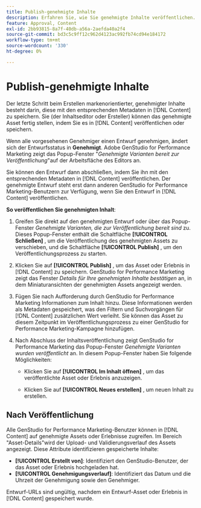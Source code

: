 ```yaml
---
title: Publish-genehmigte Inhalte
description: Erfahren Sie, wie Sie genehmigte Inhalte veröffentlichen.
feature: Approval, Content
exl-id: 2bb93815-8a7f-40db-a56a-2aefda40a2f4
source-git-commit: bd3c5c9ff12c962d4123ac992fb74cd94e184172
workflow-type: tm+mt
source-wordcount: '330'
ht-degree: 0%

---
```


# Publish-genehmigte Inhalte

Der letzte Schritt beim Erstellen markenorientierter, genehmigter Inhalte besteht darin, diese mit den entsprechenden Metadaten in [!DNL Content] zu speichern. Sie (der Inhaltseditor oder Ersteller) können das genehmigte Asset fertig stellen, indem Sie es in [!DNL Content] veröffentlichen oder speichern.

Wenn alle vorgesehenen Genehmiger einen Entwurf genehmigen, ändert sich der Entwurfsstatus in **Genehmigt**. Adobe GenStudio for Performance Marketing zeigt das Popup-Fenster &quot;_Genehmigte Varianten bereit zur Veröffentlichung_&quot;auf der Arbeitsfläche des Editors an.

Sie können den Entwurf dann abschließen, indem Sie ihn mit den entsprechenden Metadaten in [!DNL Content] veröffentlichen. Der genehmigte Entwurf steht erst dann anderen GenStudio for Performance Marketing-Benutzern zur Verfügung, wenn Sie den Entwurf in [!DNL Content] veröffentlichen.

**So veröffentlichen Sie genehmigten Inhalt**:

1. Greifen Sie direkt auf den genehmigten Entwurf oder über das Popup-Fenster _Genehmigte Varianten, die zur Veröffentlichung bereit sind_ zu. Dieses Popup-Fenster enthält die Schaltfläche **[!UICONTROL Schließen]** , um die Veröffentlichung des genehmigten Assets zu verschieben, und die Schaltfläche **[!UICONTROL Publish]** , um den Veröffentlichungsprozess zu starten.

1. Klicken Sie auf **[!UICONTROL Publish]** , um das Asset oder Erlebnis in [!DNL Content] zu speichern. GenStudio for Performance Marketing zeigt das Fenster _Details für Ihre genehmigten Inhalte bestätigen_ an, in dem Miniaturansichten der genehmigten Assets angezeigt werden.

1. Fügen Sie nach Aufforderung durch GenStudio for Performance Marketing Informationen zum Inhalt hinzu. Diese Informationen werden als Metadaten gespeichert, was den Filtern und Suchvorgängen für [!DNL Content] zusätzlichen Wert verleiht. Sie können das Asset zu diesem Zeitpunkt im Veröffentlichungsprozess zu einer GenStudio for Performance Marketing-Kampagne hinzufügen.

1. Nach Abschluss der Inhaltsveröffentlichung zeigt GenStudio for Performance Marketing das Popup-Fenster _Genehmigte Varianten wurden veröffentlicht_ an. In diesem Popup-Fenster haben Sie folgende Möglichkeiten:

   * Klicken Sie auf **[!UICONTROL Im Inhalt öffnen]** , um das veröffentlichte Asset oder Erlebnis anzuzeigen.

   * Klicken Sie auf **[!UICONTROL Neues erstellen]** , um neuen Inhalt zu erstellen.

## Nach Veröffentlichung

Alle GenStudio for Performance Marketing-Benutzer können in [!DNL Content] auf genehmigte Assets oder Erlebnisse zugreifen. Im Bereich &quot;Asset-Details&quot;wird der Upload- und Validierungsverlauf des Assets angezeigt. Diese Attribute identifizieren gespeicherte Inhalte:

* **[!UICONTROL Erstellt von]**: Identifiziert den GenStudio-Benutzer, der das Asset oder Erlebnis hochgeladen hat.
* **[!UICONTROL Genehmigungsverlauf]**: Identifiziert das Datum und die Uhrzeit der Genehmigung sowie den Genehmiger.

Entwurf-URLs sind ungültig, nachdem ein Entwurf-Asset oder Erlebnis in [!DNL Content] gespeichert wurde.
